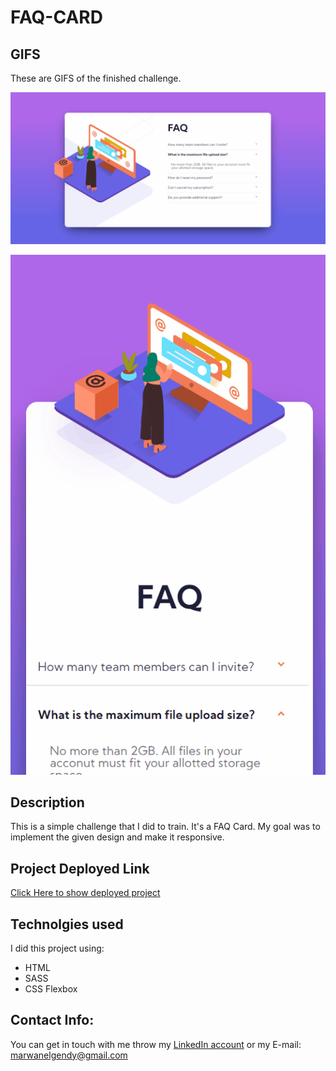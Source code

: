 # FAQ-CARD

## GIFS
These are GIFS of the finished challenge.

![Desktop GIF](https://github.com/marwan-elgendy/FAQ-CARD/blob/main/GIFS/FAQ.gif "Desktop Version GIF")


![Mobile GIF](https://github.com/marwan-elgendy/FAQ-CARD/blob/main/GIFS/FAQ_mobile.gif "Mobile Version GIF")

## Description
This is a simple challenge that I did to train. It's a FAQ Card.
My goal was to implement the given design and make it responsive.

## Project Deployed Link 

[Click Here to show deployed project](https://faq-card-delta.vercel.app/)

## Technolgies used
I did this project using:
* HTML
* SASS
* CSS Flexbox

## Contact Info:
You can get in touch with me throw my [LinkedIn account](https://www.linkedin.com/in/marwan-elgendy9/) or my E-mail: marwanelgendy@gmail.com



